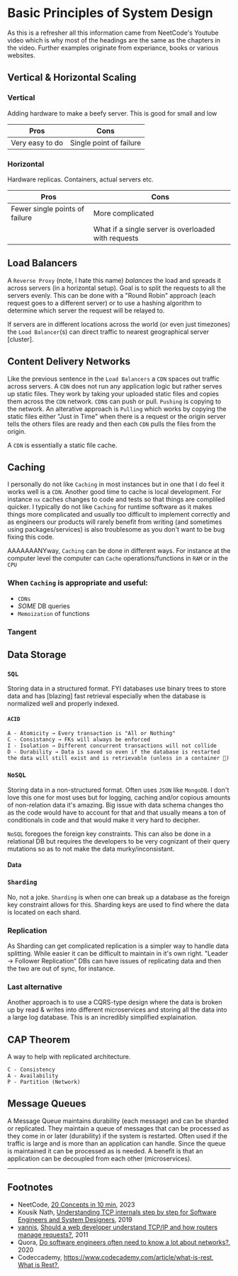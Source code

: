# Basic Principles of System Design

As this is a refresher all this information came from NeetCode's Youtube video which is why most of the headings are the same as the chapters in the video. Further examples originate from experiance, books or various websites.

## Vertical & Horizontal Scaling
### Vertical
Adding hardware to make a beefy server. This is good for small and low 

| Pros | Cons |
|---|---|
| Very easy to do | Single point of failure |

### Horizontal
Hardware replicas. Containers, actual servers etc.

| Pros | Cons |
|---|---|
| Fewer single points of failure | More complicated |
| | What if a single server is overloaded with requests |

## Load Balancers
A `Reverse Proxy` (note, I hate this name) _balances_ the load and spreads it across servers (in a horizontal setup). Goal is to split the requests to all the servers evenly. This can be done with a "Round Robin" approach (each request goes to a different server) or to use a hashing algorithm to determine which server the request will be relayed to. 

If servers are in different locations across the world (or even just timezones) the `Load Balancer`(s) can direct traffic to nearest geographical server [cluster]. 

## Content Delivery Networks
Like the previous sentence in the `Load Balancers` a `CDN` spaces out traffic across servers. A `CDN` does not run any application logic but rather serves up static files. They work by taking your uploaded static files and copies them across the `CDN` network. `CDN`s can push or pull. `Pushing` is copying to the network. An alterative approach is `Pulling` which works by copying the static files either "Just in Time" when there is a request or the origin server tells the others files are ready and then each `CDN` pulls the files from the origin.

A `CDN` is essentially a static file cache.

## Caching
I personally do not like `Caching` in most instances but in one that I do feel it works well is a `CDN`. Another good time to cache is local development. For instance `nx` caches changes to code and tests so that things are compliled quicker. I typically do not like `Caching` for runtime software as it makes things more complicated and usually too difficult to implement correctly and as engineers our products will rarely benefit from writing (and sometimes using packages/services) is also troublesome as you don't want to be bug fixing this code. 

AAAAAAANYway, `Caching` can be done in different ways. For instance at the computer level the computer can `Cache` operations/functions in `RAM` or in the `CPU`

### When `Caching` is appropriate and useful:
- `CDNs`
- *_SOME_* DB queries
- `Memoization` of functions

### Tangent





## Data Storage
### `SQL`
Storing data in a structured format. FYI databases use binary trees to store data and has [blazing] fast retrieval especially when the database is normalized well and properly indexed.

#### `ACID`
```
A - Atomicity → Every transaction is "All or Nothing"
C - Consistancy → FKs will always be enforced
I - Isolation → Different concurrent transactions will not collide
D - Durability → Data is saved so even if the database is restarted the data will still exist and is retrievable (unless in a container 😬)
```

### `NoSQL`
Storing data in a non-structured format. Often uses `JSON` like `MongoDB`. I don't love this one for most uses but for logging, caching and/or copious amounts of non-relation data it's amazing. Big issue with data schema changes tho as the code would have to account for that and that usually means a ton of conditionals in code and that would make it very hard to decipher.

`NoSQL` foregoes the foreign key constraints. This can also be done in a relational DB but requires the developers to be very cognizant of their query mutations so as to not make the data murky/inconsistant.

#### Data 
### `Sharding`
No, not a joke. `Sharding` is when one can break up a database as the foreign key constraint allows for this. Sharding keys are used to find where the data is located on each shard. 

### Replication
As Sharding can get complicated replication is a simpler way to handle data splitting. While easier it can be difficult to maintain in it's own right. "Leader → Follower Replication" DBs can have issues of replicating data and then the two are out of sync, for instance.

### Last alternative
Another approach is to use a CQRS-type design where the data is broken up by read & writes into different microservices and storing all the data into a large log database. This is an incredibly simplified explaination. 

## CAP Theorem
A way to help with replicated architecture.

```
C - Consistency
A - Availability
P - Partition (Network)
```

## Message Queues
A Message Queue maintains durability (each message) and can be sharded or replicated. They maintain a queue of messages that can be processed as they come in or later (durability) if the system is restarted. Often used if the traffic is large and is more than an application can handle. Since the queue is maintained it can be processed as is needed. A benefit is that an application can be decoupled from each other (microservices).

---
## Footnotes
- NeetCode, [20 Concepts in 10 min](https://www.youtube.com/watch?v=i53Gi_K3o7I), 2023
- Kousik Nath, [Understanding TCP internals step by step for Software Engineers and System Designers](https://codeburst.io/understanding-tcp-internals-step-by-step-for-software-engineers-system-designers-part-1-df0c10b86449), 2019
- [yannis](https://softwareengineering.stackexchange.com/users/25936/yannis), [Should a web developer understand TCP/IP and how routers manage requests?](https://softwareengineering.stackexchange.com/questions/66569/should-a-web-developer-understand-tcp-ip-and-how-routers-manage-requests), 2011
- Quora, [Do software engineers often need to know a lot about networks?](https://www.quora.com/Do-software-engineers-often-need-to-know-a-lot-about-networks), 2020
- Codeccademy, https://www.codecademy.com/article/what-is-rest, [What is Rest?](https://www.codecademy.com/article/what-is-rest), 

<!--

| Pros | Cons |
|---|---|
|   |   |

-->
